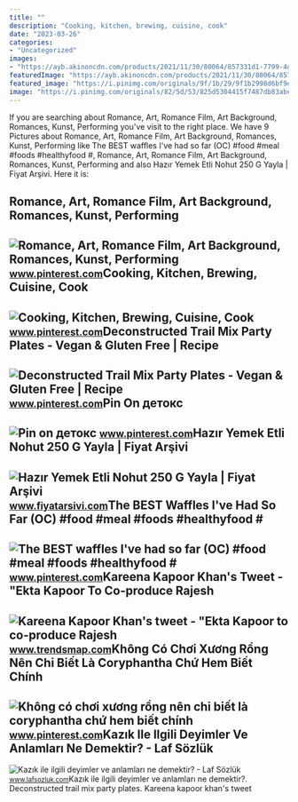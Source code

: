 ```yaml
---
title: ""
description: "Cooking, kitchen, brewing, cuisine, cook"
date: "2023-03-26"
categories:
- "Uncategorized"
images:
- "https://ayb.akinoncdn.com/products/2021/11/30/80064/857331d1-7799-4d80-9aec-e4ff642ddd81_size780x780_quality60_cropCenter.jpg"
featuredImage: "https://ayb.akinoncdn.com/products/2021/11/30/80064/857331d1-7799-4d80-9aec-e4ff642ddd81_size780x780_quality60_cropCenter.jpg"
featured_image: "https://i.pinimg.com/originals/9f/1b/29/9f1b2998d6bf9ef3aae3dbe94a4420b4.jpg"
image: "https://i.pinimg.com/originals/82/5d/53/825d5304415f7487db83abee58b25a43.jpg"
---
```


If you are searching about Romance, Art, Romance Film, Art Background, Romances, Kunst, Performing you've visit to the right place. We have 9 Pictures about Romance, Art, Romance Film, Art Background, Romances, Kunst, Performing like The BEST waffles I've had so far (OC) #food #meal #foods #healthyfood #, Romance, Art, Romance Film, Art Background, Romances, Kunst, Performing and also Hazır Yemek Etli Nohut 250 G Yayla | Fiyat Arşivi. Here it is:

Romance, Art, Romance Film, Art Background, Romances, Kunst, Performing
-----------------------------------------------------------------------

 ![Romance, Art, Romance Film, Art Background, Romances, Kunst, Performing](https://i.pinimg.com/originals/c7/b3/4d/c7b34d748bab9621be8999e60fa587ae.jpg) <small>www.pinterest.com</small>Cooking, Kitchen, Brewing, Cuisine, Cook
----------------------------------------

 ![Cooking, Kitchen, Brewing, Cuisine, Cook](https://i.pinimg.com/originals/97/09/55/970955ca4dec891af8eee84d6f5c6e98.jpg) <small>www.pinterest.com</small>Deconstructed Trail Mix Party Plates - Vegan &amp; Gluten Free | Recipe
-----------------------------------------------------------------------

 ![Deconstructed Trail Mix Party Plates - Vegan & Gluten Free | Recipe](https://i.pinimg.com/originals/10/4b/30/104b307f52f2a79cae475e2756ef79b9.png) <small>www.pinterest.com</small>Pin On детокс
-------------

 ![Pin on детокс](https://i.pinimg.com/originals/82/5d/53/825d5304415f7487db83abee58b25a43.jpg) <small>www.pinterest.com</small>Hazır Yemek Etli Nohut 250 G Yayla | Fiyat Arşivi
-------------------------------------------------

 ![Hazır Yemek Etli Nohut 250 G Yayla | Fiyat Arşivi](https://ayb.akinoncdn.com/products/2021/11/30/80064/857331d1-7799-4d80-9aec-e4ff642ddd81_size780x780_quality60_cropCenter.jpg) <small>www.fiyatarsivi.com</small>The BEST Waffles I've Had So Far (OC) #food #meal #foods #healthyfood #
-----------------------------------------------------------------------

 ![The BEST waffles I've had so far (OC) #food #meal #foods #healthyfood #](https://i.pinimg.com/originals/4b/51/41/4b514157622b55fba754ba01eb622fe1.jpg) <small>www.pinterest.com</small>Kareena Kapoor Khan's Tweet - "Ekta Kapoor To Co-produce Rajesh
---------------------------------------------------------------

 ![Kareena Kapoor Khan's tweet - "Ekta Kapoor to co-produce Rajesh](https://pbs.twimg.com/media/Fcyada8X0AANSFu.jpg) <small>www.trendsmap.com</small>Không Có Chơi Xương Rồng Nên Chỉ Biết Là Coryphantha Chứ Hem Biết Chính
-----------------------------------------------------------------------

 ![Không có chơi xương rồng nên chỉ biết là coryphantha chứ hem biết chính](https://i.pinimg.com/originals/9f/1b/29/9f1b2998d6bf9ef3aae3dbe94a4420b4.jpg) <small>www.pinterest.com</small>Kazık Ile Ilgili Deyimler Ve Anlamları Ne Demektir? - Laf Sözlük
----------------------------------------------------------------

 ![Kazık ile ilgili deyimler ve anlamları ne demektir? - Laf Sözlük](http://4.bp.blogspot.com/-M5KppvUCp_Y/ToJVSN35eDI/AAAAAAAACLw/ni3y5E3_5TA/s1600/kazik_atmak_yemek_dost_kazigi.jpg) <small>www.lafsozluk.com</small>Kazık ile ilgili deyimler ve anlamları ne demektir?. Deconstructed trail mix party plates. Kareena kapoor khan's tweet
